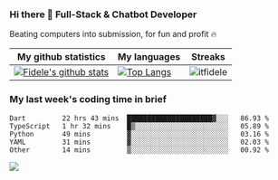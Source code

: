 ### Hi there 👋 Full-Stack & Chatbot Developer
<p>Beating computers into submission, for fun and profit 🔥</p>

|My github statistics|My languages|Streaks|
|-|-|-|
|[![Fidele's github stats](https://github-readme-stats.vercel.app/api?username=itfidele&count_private=true&show_icons=true&theme=dark&hide_title=true)](https://github.com/itfidele)|[![Top Langs](https://github-readme-stats.vercel.app/api/top-langs/?username=itfidele&show_icons=true&langs_count=10&theme=dark&layout=compact&hide_title=true)](https://github.com/itfidele)|![itfidele](https://github-readme-streak-stats.herokuapp.com/?user=itfidele&theme=dark)

### My last week's coding time in brief
<!--START_SECTION:waka-->

```text
Dart         22 hrs 43 mins  █████████████████████▓░░░   86.93 %
TypeScript   1 hr 32 mins    █▒░░░░░░░░░░░░░░░░░░░░░░░   05.89 %
Python       49 mins         ▓░░░░░░░░░░░░░░░░░░░░░░░░   03.16 %
YAML         31 mins         ▓░░░░░░░░░░░░░░░░░░░░░░░░   02.03 %
Other        14 mins         ▒░░░░░░░░░░░░░░░░░░░░░░░░   00.92 %
```

<!--END_SECTION:waka-->

![](https://komarev.com/ghpvc/?username=itfidele)
